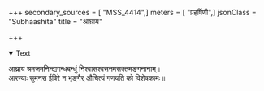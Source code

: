 +++
secondary_sources = [ "MSS_4414",]
meters = [ "प्रहर्षिणी",]
jsonClass = "Subhaashita"
title = "आघ्राय"

+++

<details open><summary>Text</summary>

आघ्राय श्रमजमनिन्द्यगन्धबन्धुं निश्वासश्वसनमसक्तमङ्गनानाम्।  
आरण्याः सुमनस ईषिरे न भृङ्गैर् औचित्यं गणयति को विशेषकामः॥
</details>
